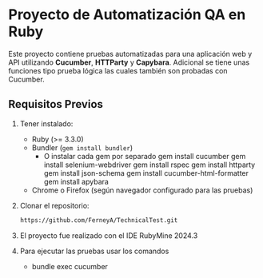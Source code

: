 # Proyecto de Automatización QA en Ruby

Este proyecto contiene pruebas automatizadas para una aplicación web y API utilizando **Cucumber**, **HTTParty** y **Capybara**.
Adicional se tiene unas funciones tipo prueba lógica las cuales también son probadas con Cucumber.

## Requisitos Previos

1. Tener instalado:
    - Ruby (>= 3.3.0)
    - Bundler (`gem install bundler`)
      - O instalar cada gem por separado
        gem install cucumber
        gem install selenium-webdriver
        gem install rspec
        gem install httparty
        gem install json-schema
        gem install cucumber-html-formatter
        gem install apybara
    - Chrome o Firefox (según navegador configurado para las pruebas)

2. Clonar el repositorio:
   ```bash
   https://github.com/FerneyA/TechnicalTest.git
   
3. El proyecto fue realizado con el IDE RubyMine 2024.3
4. Para ejecutar las pruebas usar los comandos
   - bundle exec cucumber
   
